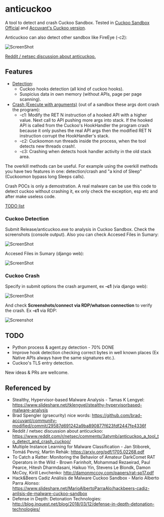 # anticuckoo
A tool to detect and crash Cuckoo Sandbox. Tested in [Cuckoo Sandbox Official](http://www.cuckoosandbox.org/) and [Accuvant's Cuckoo version](https://github.com/brad-accuvant/cuckoo-modified). 

Anticuckoo can also detect other sandbox like FireEye (-c2):

![ScreenShot](https://github.com/David-Reguera-Garcia-Dreg/anticuckoo/blob/images/fireyee.png)

[Reddit / netsec discussion about anticuckoo.](https://www.reddit.com/r/netsec/comments/3atvmb/anticuckoo_a_tool_to_detect_and_crash_cuckoo/)

## Features 

* [Detection](#cuckoo-detection):
  * Cuckoo hooks detection (all kind of cuckoo hooks).
  * Suspicius data in own memory (without APIs, page per page scanning).
* [Crash (Execute with arguments)](#cuckoo-crash) (out of a sandbox these args dont crash the program):
  * -c1: Modify the RET N instruction of a hooked API with a higher value. Next call to API pushing more args into stack. If the hooked API is called from the Cuckoo's HookHandler the program crash because it only pushes the real API args then the modified RET N instruction corrupt the HookHandler's stack.
  * -c2: Cuckoomon run threads inside the process, when the tool detects new threads crash!.
  * -c3: Crashing when detects hook handler activity in the old stack area.

The overkill methods can be useful. For example using the overkill methods you have two features in one: detection/crash and "a kind of Sleep" (Cuckoomon bypass long Sleeps calls).

Crash POCs is only a demostration. A real malware can be use this code to detect cuckoo without crashing it, ex only check the exception, esp etc and after make useless code.

[TODO list](#todo)

### Cuckoo Detection

Submit Release/anticuckoo.exe to analysis in Cuckoo Sandbox. Check the screenshots (console output). Also you can check Accesed Files in Sumary:

![ScreenShot](https://github.com/David-Reguera-Garcia-Dreg/anticuckoo/blob/images/anticuckoo.png)

Accesed Files in Sumary (django web):

![ScreenShot](https://github.com/David-Reguera-Garcia-Dreg/anticuckoo/blob/images/Sumary.png)

### Cuckoo Crash

Specify in submit options the crash argument, ex **-c1** (via django web):

![ScreenShot](https://github.com/David-Reguera-Garcia-Dreg/anticuckoo/blob/images/cuckooarguments.png)

And check **Screenshots/connect via RDP/whatson connection** to verify the crash. Ex **-c1** via RDP:

![Screenshot](https://github.com/David-Reguera-Garcia-Dreg/anticuckoo/blob/images/cuckoocrash.png)

## TODO
* Python process & agent.py detection - 70% DONE
* Improve hook detection checking correct bytes in well known places (Ex Native APIs always have the same signatures etc.).
* Cuckoo's TLS entry detection.

New ideas & PRs are wellcome.

## Referenced by

* Stealthy, Hypervisor-based Malware Analysis - Tamas K Lengyel: https://www.slideshare.net/tklengyel/stealthy-hypervisorbased-malware-analysis
* Brad Spengler (grsecurity) nice words: https://github.com/brad-accuvant/community-modified/commit/29587d691242a9ba890877f623fdf2447fe4336f
* Reddit / netsec discussion about anticuckoo: https://www.reddit.com/r/netsec/comments/3atvmb/anticuckoo_a_tool_to_detect_and_crash_cuckoo/
* Multiple Instance Learning for Malware Classification - Jan Stiborek, Tomáš Pevný, Martin Rehák: https://arxiv.org/pdf/1705.02268.pdf
* To Catch a Ratter: Monitoring the Behavior of Amateur DarkComet RAT Operators in the Wild - Brown Farinholt, Mohammad Rezaeirad, Paul Pearce, Hitesh Dharmdasani, Haikuo Yin, Stevens Le Blondk, Damon McCoy, Kirill Levchenko: http://damonmccoy.com/papers/rat-sp17.pdf
* Hack&Beers Cadiz Análisis de Malware Cuckoo Sandbox - Mario Alberto Parra Alonso: https://www.slideshare.net/MarioAlbertoParraAlo/hackbeers-cadiz-anlisis-de-malware-cuckoo-sandbox
* Defense in Depth: Detonation Technologies: http://blog.inquest.net/blog/2018/03/12/defense-in-depth-detonation-technologies/


